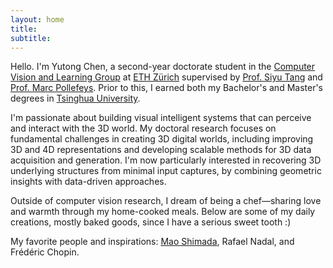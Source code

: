 ```yaml
---
layout: home
title: 
subtitle: 
---
```


Hello. I'm Yutong Chen, a second-year doctorate student in the [Computer Vision and Learning Group](https://vlg.inf.ethz.ch/) at [ETH Zürich](https://ethz.ch/en.html) supervised by [Prof. Siyu Tang](https://vlg.inf.ethz.ch/team/Prof-Dr-Siyu-Tang.html) and [Prof. Marc Pollefeys](https://people.inf.ethz.ch/marc.pollefeys/). Prior to this, I earned both my Bachelor's and Master's degrees in [Tsinghua University](https://www.tsinghua.edu.cn/en/).

I'm passionate about building visual intelligent systems that can perceive and interact with the 3D world. My doctoral research focuses on fundamental challenges in creating 3D digital worlds, including improving 3D and 4D representations and developing scalable methods for 3D data acquisition and generation. I'm now particularly interested in recovering 3D underlying structures from minimal input captures, by combining geometric insights with data-driven approaches.

Outside of computer vision research, I dream of being a chef—sharing love and warmth through my home-cooked meals. Below are some of my daily creations, mostly baked goods, since I have a serious sweet tooth :)

My favorite people and inspirations: [Mao Shimada](https://www.youtube.com/watch?v=a9lirJRpHEo&pp=ygULbWFvIHNoaWFtZGE%3D), Rafael Nadal, and Frédéric Chopin.
